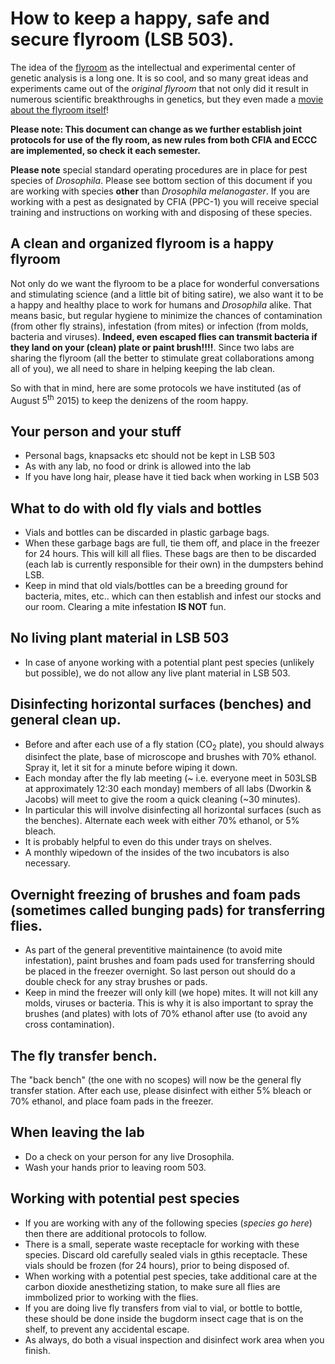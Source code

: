 # How to keep a happy, safe and secure flyroom (LSB 503).

The idea of the [flyroom](https://www.youtube.com/watch?v=zloG5hSEYNk) as the intellectual and experimental center of genetic analysis is a long one. It is so cool, and so many great ideas and experiments came out of the *original flyroom* that not only did it result in numerous scientific breakthroughs in genetics, but they even made a [movie about the flyroom itself](http://www.theflyroom.com/)!

**Please note: This document can change as we further establish joint protocols for use of the fly room, as new rules from both CFIA and ECCC are implemented, so check it each semester.**

**Please note** special standard operating procedures are in place for pest species of *Drosophila*. Please see bottom section of this document if you are working with species **other** than *Drosophila melanogaster*. If you are working with a pest as designated by CFIA (PPC-1) you will receive special training and instructions on working with and disposing of these species.

## A clean and organized flyroom is a happy flyroom

Not only do we want the flyroom to be a place for wonderful conversations and stimulating science (and a little bit of biting satire), we also want it to be a happy and healthy place to work for humans and *Drosophila* alike. That means basic, but regular hygiene to minimize the chances of contamination (from other fly strains), infestation (from mites) or infection (from molds, bacteria and viruses).
**Indeed, even escaped flies can transmit bacteria if they land on your (clean) plate or paint brush!!!!**. Since two labs are sharing the flyroom (all the better to stimulate great collaborations among all of you), we all need to share in helping keeping the lab clean.

So with that in mind, here are some protocols we have instituted (as of August 5<sup>th</sup> 2015) to keep the denizens of the room happy.


## Your person and your stuff
- Personal bags, knapsacks etc should not be kept in LSB 503
- As with any lab, no food or drink is allowed into the lab
- If you have long hair, please have it tied back when working in LSB 503

## What to do with old fly vials and bottles

- Vials and bottles can be discarded in plastic garbage bags.
- When these garbage bags are full, tie them off, and place in the freezer for 24 hours. This will kill all flies. These bags are then to be discarded (each lab is currently responsible for their own) in the dumpsters behind LSB.
- Keep in mind that old vials/bottles can be a breeding ground for bacteria, mites, etc.. which can then establish and infest our stocks and our room. Clearing a mite infestation **IS NOT** fun.

## No living plant material in LSB 503
- In case of anyone working with a potential plant pest species (unlikely but possible), we do not allow any live plant material in LSB 503.

## Disinfecting horizontal surfaces (benches) and general clean up.

- Before and after each use of a fly station (CO<sub>2</sub> plate), you should always disinfect the plate, base of microscope and brushes with 70% ethanol. Spray it, let it sit for a minute before wiping it down. 
- Each monday after the fly lab meeting (~ i.e. everyone meet in 503LSB at approximately 12:30 each monday) members of all labs (Dworkin & Jacobs) will meet to give the room a quick cleaning (~30 minutes).
- In particular this will involve disinfecting all horizontal surfaces (such as the benches). Alternate each week with either 70% ethanol, or 5% bleach. 
- It is probably helpful to even do this under trays on shelves.
- A monthly wipedown of the insides of the two incubators is also necessary.

## Overnight freezing of brushes and foam pads (sometimes called bunging pads) for transferring flies.
- As part of the general preventitive maintainence (to avoid mite infestation), paint brushes and foam pads used for transferring should be placed in the freezer overnight. So last person out should do a double check for any stray brushes or pads.
- Keep in mind the freezer will only kill (we hope) mites. It will not kill any molds, viruses or bacteria. This is why it is also important to spray the brushes (and plates) with lots of 70% ethanol after use (to avoid any cross contamination).

## The fly transfer bench.
The "back bench" (the one with no scopes) will now be the general fly transfer station. After each use, please disinfect with either 5% bleach or 70% ethanol, and place foam pads in the freezer.

## When leaving the lab
- Do a check on your person for any live Drosophila.
- Wash your hands prior to leaving room 503.


## Working with potential pest species
- If you are working with any of the following species (*species go here*) then there are additional protocols to follow.
- There is a small, seperate waste receptacle for working with these species. Discard old carefully sealed vials in gthis receptacle. These vials should be frozen (for 24 hours), prior to being disposed of. 
- When working with a potential pest species, take additional care at the carbon dioxide anesthetizing station, to make sure all flies are immbolized prior to working with the flies.
- If you are doing live fly transfers from vial to vial, or bottle to bottle, these should be done inside the bugdorm insect cage that is on the shelf, to prevent any accidental escape.
- As always, do both a visual inspection and disinfect work area when you finish.
